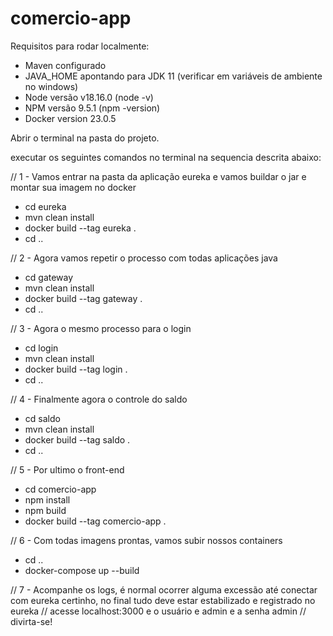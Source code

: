 # comercio-app 

Requisitos para rodar localmente:

- Maven configurado
- JAVA_HOME apontando para JDK 11 (verificar em variáveis de ambiente no windows)
- Node versão v18.16.0 (node -v)
- NPM versão 9.5.1 (npm -version)
- Docker version 23.0.5


Abrir o terminal na pasta do projeto.

executar os seguintes comandos no terminal na sequencia descrita abaixo:

// 1 - Vamos entrar na pasta da aplicação eureka e vamos buildar o jar e montar sua imagem no docker

- cd eureka 
- mvn clean install
- docker build --tag eureka .
- cd .. 

// 2 - Agora vamos repetir o processo com todas aplicações java

- cd gateway
- mvn clean install
- docker build --tag gateway .
- cd .. 

// 3 - Agora o mesmo processo para o login

- cd login
- mvn clean install
- docker build --tag login .
- cd .. 

// 4 - Finalmente agora o controle do saldo

- cd saldo
- mvn clean install
- docker build --tag saldo .
- cd .. 

// 5 - Por ultimo o front-end

- cd comercio-app
- npm install
- npm build 
- docker build --tag comercio-app .

// 6 - Com todas imagens prontas, vamos subir nossos containers

- cd ..
- docker-compose up --build

// 7 - Acompanhe os logs, é normal ocorrer alguma excessão até conectar com eureka certinho, no final tudo deve estar estabilizado e registrado no eureka
// acesse localhost:3000 e o usuário e admin e a senha admin
// divirta-se! 

